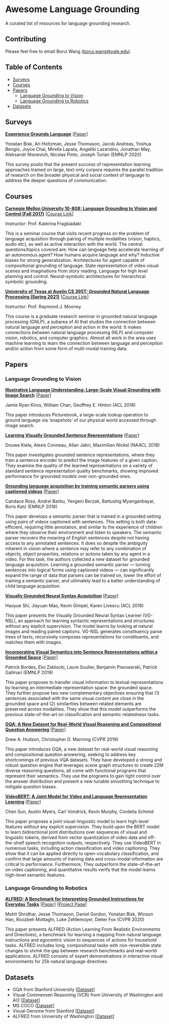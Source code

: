 # Awesome Language Grounding

A curated list of resources for language grounding research.

## Contributing
Please feel free to email Borui Wang (borui.wang@yale.edu).

## Table of Contents

- [Surveys](#surveys)
- [Courses](#courses)
- [Papers](#papers)
  - [Language Grounding to Vision](#vision)
  - [Language Grounding to Robotics](#robotics)
- [Datasets](#datasets)

## Surveys


[**Experience Grounds Language**](https://arxiv.org/pdf/2004.10151.pdf) [[Paper](https://arxiv.org/pdf/2004.10151.pdf)]

Yonatan Bisk, Ari Holtzman, Jesse Thomason, Jacob Andreas, Yoshua Bengio, Joyce Chai, Mirella Lapata, Angeliki Lazaridou, Jonathan May, Aleksandr Nisnevich, Nicolas Pinto, Joseph Turian (EMNLP 2020)

This survey posits that the present success of representation learning approaches trained on large, text-only corpora requires the parallel tradition of research on the broader physical and social context of language to address the deeper questions of communication.


## Courses

[**Carnegie Mellon University 10-808: Language Grounding to Vision and Control (Fall 2017)**](https://katefvision.github.io/LanguageGrounding/) [[Course Link](https://katefvision.github.io/LanguageGrounding/)]

Instructor: Prof. Katerina Fragkiadaki

This is a seminar course that visits recent progress on the problem of language acquisition through pairing of multiple modalities (vision, haptics, audio etc), as well as active interaction with the world. The central questions/topics covered are: How can language help accelerate learning of an autonomous agent? How humans acquire language and why? Inductive biases for strong generalization. Architectures for agent capable of compositional grounding of language. State representation of video visual scenes and imaginations from story reading. Language for high level planning and control. Neural-symbolic architectures for hierarchical symbolic grounding.


[**University of Texas at Austin CS 395T: Grounded Natural Language Processing (Spring 2021)**](https://www.cs.utexas.edu/~mooney/gnlp/) [[Course Link](https://www.cs.utexas.edu/~mooney/gnlp/)]

Instructor: Prof. Raymond J. Mooney

This course is a graduate research seminar in grounded natural language processing (GNLP), a subarea of AI that studies the connection between natural language and perception and action in the world. It makes connections between natural language processing (NLP) and computer vision, robotics, and computer graphics. Almost all work in the area uses machine learning to learn the connection between language and perception and/or action from some form of multi-modal training data.


## Papers
### Language Grounding to Vision

[**Illustrative Language Understanding:
Large-Scale Visual Grounding with Image Search**](https://www.aclweb.org/anthology/P18-1085.pdf) [[Paper](https://www.aclweb.org/anthology/P18-1085.pdf)]

Jamie Ryan Kiros, William Chan, Geoffrey E. Hinton (ACL 2018)

This paper introduces Picturebook, a large-scale lookup operation to ground language via ‘snapshots’ of our physical world accessed through image search.

[**Learning Visually Grounded Sentence Representations**](https://arxiv.org/pdf/1707.06320.pdf) [[Paper](https://arxiv.org/pdf/1707.06320.pdf)]

Douwe Kiela, Alexis Conneau, Allan Jabri, Maximilian Nickel (NAACL 2018)

This paper investigates grounded sentence representations, where they train a sentence encoder to predict the image features of a given caption. They examine the quality of the learned representations on a variety of standard sentence representation quality benchmarks, showing improved performance for grounded models over non-grounded ones. 

[**Grounding language acquisition by training semantic parsers using captioned videos**](https://www.aclweb.org/anthology/D18-1285.pdf) [[Paper](https://www.aclweb.org/anthology/D18-1285.pdf)]

Candace Ross, Andrei Barbu, Yevgeni Berzak, Battushig Myanganbayar, Boris Katz (EMNLP 2018)

This paper develops a semantic parser that is trained in a grounded setting using pairs of videos captioned with sentences. This setting is both data-efficient, requiring little annotation, and similar to the experience of children where they observe their environment and listen to speakers. The semantic parser recovers the meaning of English sentences despite not having access to any annotated sentences. It does so despite the ambiguity inherent in vision where a sentence may refer to any combination of objects, object properties, relations or actions taken by any agent in a video. For this task, the authors collected a new dataset for grounded language acquisition. Learning a grounded semantic parser — turning sentences into logical forms using captioned videos — can significantly expand the range of data that parsers can be trained on, lower the effort of training a semantic parser, and ultimately lead to a better understanding of child language acquisition. 

[**Visually Grounded Neural Syntax Acquisition**](https://arxiv.org/abs/1906.02890) [[Paper](https://arxiv.org/abs/1906.02890)]

Haoyue Shi, Jiayuan Mao, Kevin Gimpel, Karen Livescu (ACL 2019)

This paper presents the Visually Grounded Neural Syntax Learner (VG-NSL), an approach for learning syntactic representations and structures without any explicit supervision. The model learns by looking at natural images and reading paired captions. VG-NSL generates constituency parse trees of texts, recursively composes representations for constituents, and matches them with images.

[**Incorporating Visual Semantics into Sentence Representations within a Grounded Space**](https://www.aclweb.org/anthology/D19-1064.pdf) [[Paper](https://www.aclweb.org/anthology/D19-1064.pdf)]

Patrick Bordes, Eloi Zablocki, Laure Soulier, Benjamin Piwowarski, Patrick Gallinari (EMNLP 2019)

This paper proposes to transfer visual information to textual representations by learning an intermediate representation space: the grounded space. They further propose two new complementary objectives ensuring that (1) sentences associated with the same visual content are close in the grounded space and (2) similarities between related elements are preserved across modalities. They show that this model outperforms the previous state-of-the-art on classification and semantic relatedness tasks.


[**GQA: A New Dataset for Real-World Visual Reasoning and Compositional Question Answering**](https://arxiv.org/pdf/1902.09506.pdf) [[Paper](https://arxiv.org/pdf/1902.09506.pdf)]

Drew A. Hudson, Christopher D. Manning (CVPR 2019)

This paper introduces GQA, a new dataset for real-world visual reasoning and compositional question answering, seeking to address key shortcomings of previous VQA datasets. They have developed a strong and robust question engine that leverages scene graph structures to create 22M diverse reasoning questions, all come with functional programs that represent their semantics. They use the programs to gain tight control over the answer distribution and present a new tunable smoothing technique to mitigate question biases.

[**VideoBERT: A Joint Model for Video and Language Representation Learning**](https://arxiv.org/pdf/1904.01766.pdf) [[Paper](https://arxiv.org/pdf/1904.01766.pdf)]

Chen Sun, Austin Myers, Carl Vondrick, Kevin Murphy, Cordelia Schmid

This paper proposes a joint visual-linguistic model to learn high-level features without any explicit supervision. They build upon the BERT model to learn bidirectional joint distributions over sequences of visual and linguistic tokens, derived from vector quantization of video data and off-the-shelf speech recognition outputs, respectively. They use VideoBERT in numerous tasks, including action classification and video captioning. They show that it can be applied directly to open-vocabulary classification, and confirm that large amounts of training data and cross-modal information are critical to performance. Furthermore, They outperform the state-of-the-art on video captioning, and quantitative results verify that the model learns high-level semantic features.



### Language Grounding to Robotics

[**ALFRED: A Benchmark for Interpreting Grounded Instructions for Everyday Tasks**](https://arxiv.org/pdf/1912.01734.pdf) [[Paper](https://arxiv.org/pdf/1912.01734.pdf)] [[Project Page](https://askforalfred.com/)]

Mohit Shridhar, Jesse Thomason, Daniel Gordon, Yonatan Bisk, Winson Han, Roozbeh Mottaghi, Luke Zettlemoyer, Dieter Fox (CVPR 2020)

This paper presents ALFRED (Action Learning From Realistic Environments and Directives), a benchmark for learning a mapping from natural language instructions and egocentric vision to sequences of actions for household tasks. ALFRED includes long, compositional tasks with non-reversible state changes to shrink the gap between research benchmarks and real-world applications. ALFRED consists of expert demonstrations in interactive visual environments for 25k natural language directives. 

## Datasets

* GQA from Stanford University [[Dataset](https://cs.stanford.edu/people/dorarad/gqa/vis.html)]
* Visual Commensen Reasoning (VCR) from University of Washington and AI2 [[Dataset](https://visualcommonsense.com/)]
* MS COCO [[Dataset](https://cocodataset.org/#home)]
* Visual Genome from Stanford [[Dataset](https://visualgenome.org/)]
* ALFRED from University of Washington [[Dataset](https://askforalfred.com/)]
